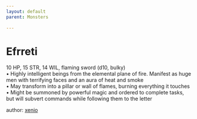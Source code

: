 ```yaml
---
layout: default
parent: Monsters 
   
--- 
```

# Efrreti
10 HP, 15 STR, 14 WIL, flaming sword (d10, bulky)  
• Highly intelligent beings from the elemental plane of fire. Manifest as huge men with terrifying faces and an aura of heat and smoke  
• May transform into a pillar or wall of flames, burning everything it touches  
• Might be summoned by powerful magic and ordered to complete tasks, but will subvert commands while following them to the letter  




author: [xenio](https://xenioinabottle.blogspot.com/2021/02/classic-monsters-for-cairnito-part-1.html) 



